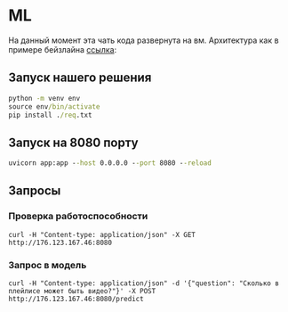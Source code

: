 # ML
На данный момент эта чать кода развернута на вм. Архитектура как в примере бейзлайна [ссылка](http://176.123.167.46:8080):
## Запуск нашего решения

```cmd
python -m venv env
source env/bin/activate
pip install ./req.txt
```

## Запуск на 8080 порту
```cmd
uvicorn app:app --host 0.0.0.0 --port 8080 --reload
```

## Запросы

### Проверка работоспособности
```
curl -H "Content-type: application/json" -X GET http://176.123.167.46:8080
```

### Запрос в модель
```
curl -H "Content-type: application/json" -d '{"question": "Сколько в плейлисе может быть видео?"}' -X POST http://176.123.167.46:8080/predict
```

